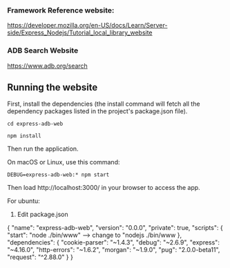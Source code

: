 ### Framework Reference website: 

https://developer.mozilla.org/en-US/docs/Learn/Server-side/Express_Nodejs/Tutorial_local_library_website

### ADB Search Website

https://www.adb.org/search


## Running the website

First, install the dependencies (the install command will fetch all the dependency packages listed in the project's package.json file).

```
cd express-adb-web
```

```
npm install
```

Then run the application.

On macOS or Linux, use this command:
```
DEBUG=express-adb-web:* npm start
```

Then load http://localhost:3000/ in your browser to access the app.

For ubuntu:

1. Edit package.json

{
  "name": "express-adb-web",
  "version": "0.0.0",
  "private": true,
  "scripts": {
    "start": "node ./bin/www" --> change to "nodejs ./bin/www
  },
  "dependencies": {
    "cookie-parser": "~1.4.3",
    "debug": "~2.6.9",
    "express": "~4.16.0",
    "http-errors": "~1.6.2",
    "morgan": "~1.9.0",
    "pug": "2.0.0-beta11",
    "request": "^2.88.0"
  }
}

